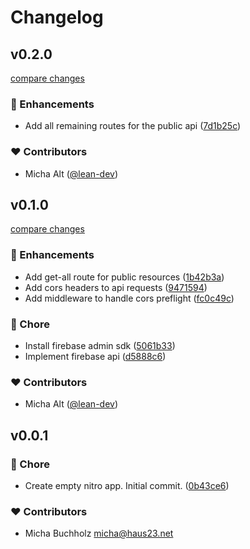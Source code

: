 # Changelog


## v0.2.0

[compare changes](https://github.com/lean-stack/cloud-server/compare/v0.1.0...v0.2.0)


### 🚀 Enhancements

  - Add all remaining routes for the public api ([7d1b25c](https://github.com/lean-stack/cloud-server/commit/7d1b25c))

### ❤️  Contributors

- Micha Alt ([@lean-dev](http://github.com/lean-dev))

## v0.1.0

[compare changes](https://github.com/lean-stack/cloud-server/compare/v0.0.1...v0.1.0)


### 🚀 Enhancements

  - Add get-all route for public resources ([1b42b3a](https://github.com/lean-stack/cloud-server/commit/1b42b3a))
  - Add cors headers to api requests ([9471594](https://github.com/lean-stack/cloud-server/commit/9471594))
  - Add middleware to handle cors preflight ([fc0c49c](https://github.com/lean-stack/cloud-server/commit/fc0c49c))

### 🏡 Chore

  - Install firebase admin sdk ([5061b33](https://github.com/lean-stack/cloud-server/commit/5061b33))
  - Implement firebase api ([d5888c6](https://github.com/lean-stack/cloud-server/commit/d5888c6))

### ❤️  Contributors

- Micha Alt ([@lean-dev](http://github.com/lean-dev))

## v0.0.1


### 🏡 Chore

  - Create empty nitro app. Initial commit. ([0b43ce6](https://github.com/lean-stack/cloud-server/commit/0b43ce6))

### ❤️  Contributors

- Micha Buchholz <micha@haus23.net>

